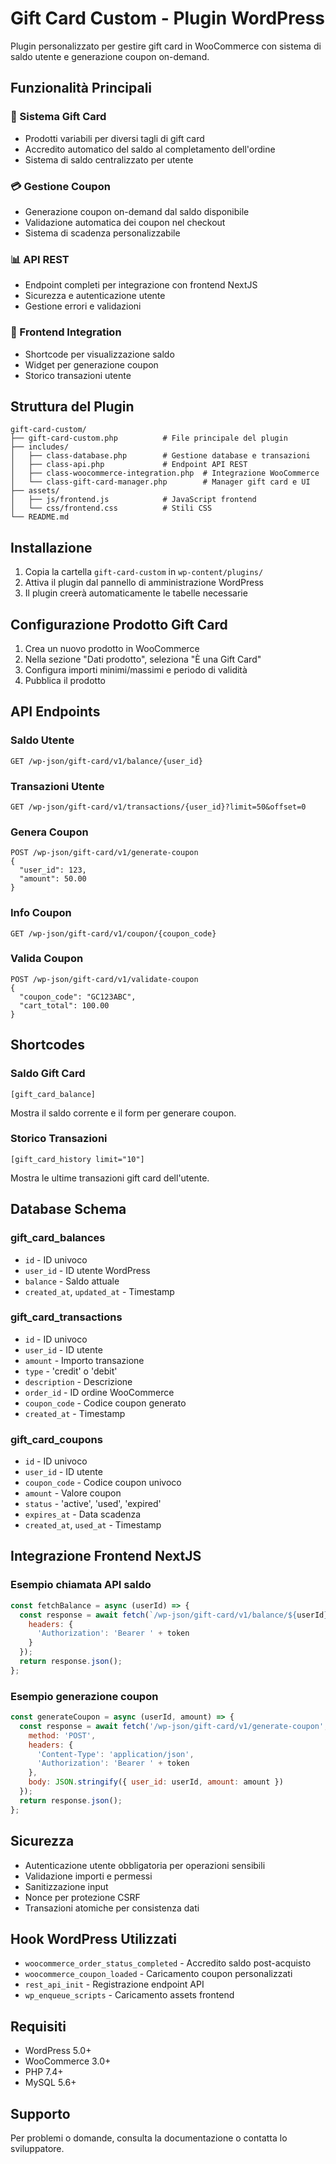 # Gift Card Custom - Plugin WordPress

Plugin personalizzato per gestire gift card in WooCommerce con sistema di saldo utente e generazione coupon on-demand.

## Funzionalità Principali

### 🎁 Sistema Gift Card
- Prodotti variabili per diversi tagli di gift card
- Accredito automatico del saldo al completamento dell'ordine
- Sistema di saldo centralizzato per utente

### 💳 Gestione Coupon
- Generazione coupon on-demand dal saldo disponibile
- Validazione automatica dei coupon nel checkout
- Sistema di scadenza personalizzabile

### 📊 API REST
- Endpoint completi per integrazione con frontend NextJS
- Sicurezza e autenticazione utente
- Gestione errori e validazioni

### 📱 Frontend Integration
- Shortcode per visualizzazione saldo
- Widget per generazione coupon
- Storico transazioni utente

## Struttura del Plugin

```
gift-card-custom/
├── gift-card-custom.php          # File principale del plugin
├── includes/
│   ├── class-database.php        # Gestione database e transazioni
│   ├── class-api.php             # Endpoint API REST
│   ├── class-woocommerce-integration.php  # Integrazione WooCommerce
│   └── class-gift-card-manager.php        # Manager gift card e UI
├── assets/
│   ├── js/frontend.js            # JavaScript frontend
│   └── css/frontend.css          # Stili CSS
└── README.md
```

## Installazione

1. Copia la cartella `gift-card-custom` in `wp-content/plugins/`
2. Attiva il plugin dal pannello di amministrazione WordPress
3. Il plugin creerà automaticamente le tabelle necessarie

## Configurazione Prodotto Gift Card

1. Crea un nuovo prodotto in WooCommerce
2. Nella sezione "Dati prodotto", seleziona "È una Gift Card"
3. Configura importi minimi/massimi e periodo di validità
4. Pubblica il prodotto

## API Endpoints

### Saldo Utente
```
GET /wp-json/gift-card/v1/balance/{user_id}
```

### Transazioni Utente
```
GET /wp-json/gift-card/v1/transactions/{user_id}?limit=50&offset=0
```

### Genera Coupon
```
POST /wp-json/gift-card/v1/generate-coupon
{
  "user_id": 123,
  "amount": 50.00
}
```

### Info Coupon
```
GET /wp-json/gift-card/v1/coupon/{coupon_code}
```

### Valida Coupon
```
POST /wp-json/gift-card/v1/validate-coupon
{
  "coupon_code": "GC123ABC",
  "cart_total": 100.00
}
```

## Shortcodes

### Saldo Gift Card
```
[gift_card_balance]
```
Mostra il saldo corrente e il form per generare coupon.

### Storico Transazioni
```
[gift_card_history limit="10"]
```
Mostra le ultime transazioni gift card dell'utente.

## Database Schema

### gift_card_balances
- `id` - ID univoco
- `user_id` - ID utente WordPress
- `balance` - Saldo attuale
- `created_at`, `updated_at` - Timestamp

### gift_card_transactions
- `id` - ID univoco
- `user_id` - ID utente
- `amount` - Importo transazione
- `type` - 'credit' o 'debit'
- `description` - Descrizione
- `order_id` - ID ordine WooCommerce
- `coupon_code` - Codice coupon generato
- `created_at` - Timestamp

### gift_card_coupons
- `id` - ID univoco
- `user_id` - ID utente
- `coupon_code` - Codice coupon univoco
- `amount` - Valore coupon
- `status` - 'active', 'used', 'expired'
- `expires_at` - Data scadenza
- `created_at`, `used_at` - Timestamp

## Integrazione Frontend NextJS

### Esempio chiamata API saldo
```javascript
const fetchBalance = async (userId) => {
  const response = await fetch(`/wp-json/gift-card/v1/balance/${userId}`, {
    headers: {
      'Authorization': 'Bearer ' + token
    }
  });
  return response.json();
};
```

### Esempio generazione coupon
```javascript
const generateCoupon = async (userId, amount) => {
  const response = await fetch('/wp-json/gift-card/v1/generate-coupon', {
    method: 'POST',
    headers: {
      'Content-Type': 'application/json',
      'Authorization': 'Bearer ' + token
    },
    body: JSON.stringify({ user_id: userId, amount: amount })
  });
  return response.json();
};
```

## Sicurezza

- Autenticazione utente obbligatoria per operazioni sensibili
- Validazione importi e permessi
- Sanitizzazione input
- Nonce per protezione CSRF
- Transazioni atomiche per consistenza dati

## Hook WordPress Utilizzati

- `woocommerce_order_status_completed` - Accredito saldo post-acquisto
- `woocommerce_coupon_loaded` - Caricamento coupon personalizzati
- `rest_api_init` - Registrazione endpoint API
- `wp_enqueue_scripts` - Caricamento assets frontend

## Requisiti

- WordPress 5.0+
- WooCommerce 3.0+
- PHP 7.4+
- MySQL 5.6+

## Supporto

Per problemi o domande, consulta la documentazione o contatta lo sviluppatore.